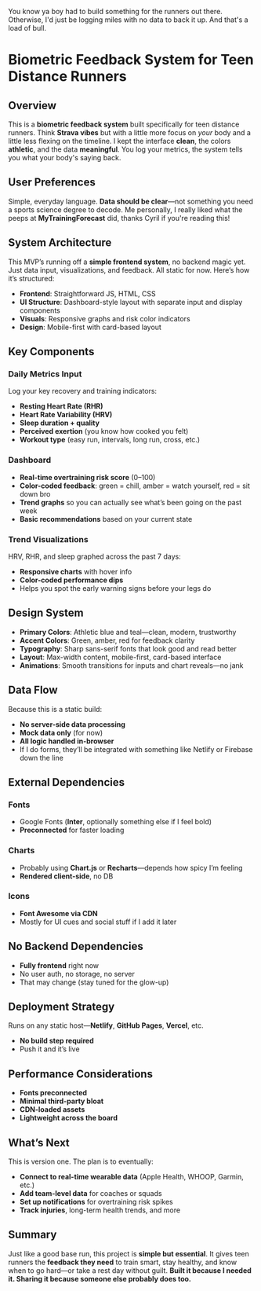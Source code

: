 You know ya boy had to build something for the runners out there. Otherwise, I'd just be logging miles with no data to back it up. And that's a load of bull.

# **Biometric Feedback System for Teen Distance Runners**

## **Overview**  
This is a **biometric feedback system** built specifically for teen distance runners. Think **Strava vibes** but with a little more focus on *your* body and a little less flexing on the timeline. I kept the interface **clean**, the colors **athletic**, and the data **meaningful**. You log your metrics, the system tells you what your body's saying back.

## **User Preferences**  
Simple, everyday language. **Data should be clear**—not something you need a sports science degree to decode. Me personally, I really liked what the peeps at **MyTrainingForecast** did, thanks Cyril if you're reading this!

## **System Architecture**  
This MVP’s running off a **simple frontend system**, no backend magic yet. Just data input, visualizations, and feedback. All static for now. Here’s how it’s structured:

- **Frontend**: Straightforward JS, HTML, CSS  
- **UI Structure**: Dashboard-style layout with separate input and display components  
- **Visuals**: Responsive graphs and risk color indicators  
- **Design**: Mobile-first with card-based layout

## **Key Components**  

### **Daily Metrics Input**  
Log your key recovery and training indicators:
- **Resting Heart Rate (RHR)**
- **Heart Rate Variability (HRV)**
- **Sleep duration + quality**
- **Perceived exertion** (you know how cooked you felt)
- **Workout type** (easy run, intervals, long run, cross, etc.)

### **Dashboard**  
- **Real-time overtraining risk score** (0–100)
- **Color-coded feedback**: green = chill, amber = watch yourself, red = sit down bro
- **Trend graphs** so you can actually see what’s been going on the past week
- **Basic recommendations** based on your current state

### **Trend Visualizations**  
HRV, RHR, and sleep graphed across the past 7 days:
- **Responsive charts** with hover info  
- **Color-coded performance dips**  
- Helps you spot the early warning signs before your legs do

## **Design System**  

- **Primary Colors**: Athletic blue and teal—clean, modern, trustworthy  
- **Accent Colors**: Green, amber, red for feedback clarity  
- **Typography**: Sharp sans-serif fonts that look good and read better  
- **Layout**: Max-width content, mobile-first, card-based interface  
- **Animations**: Smooth transitions for inputs and chart reveals—no jank

## **Data Flow**  
Because this is a static build:

- **No server-side data processing**  
- **Mock data only** (for now)  
- **All logic handled in-browser**  
- If I do forms, they’ll be integrated with something like Netlify or Firebase down the line

## **External Dependencies**  

### **Fonts**  
- Google Fonts (**Inter**, optionally something else if I feel bold)  
- **Preconnected** for faster loading

### **Charts**  
- Probably using **Chart.js** or **Recharts**—depends how spicy I’m feeling  
- **Rendered client-side**, no DB

### **Icons**  
- **Font Awesome via CDN**  
- Mostly for UI cues and social stuff if I add it later

## **No Backend Dependencies**  
- **Fully frontend** right now  
- No user auth, no storage, no server  
- That may change (stay tuned for the glow-up)

## **Deployment Strategy**  
Runs on any static host—**Netlify**, **GitHub Pages**, **Vercel**, etc.  
- **No build step required**  
- Push it and it’s live

## **Performance Considerations**  
- **Fonts preconnected**  
- **Minimal third-party bloat**  
- **CDN-loaded assets**  
- **Lightweight across the board**

## **What’s Next**  
This is version one. The plan is to eventually:
- **Connect to real-time wearable data** (Apple Health, WHOOP, Garmin, etc.)  
- **Add team-level data** for coaches or squads  
- **Set up notifications** for overtraining risk spikes  
- **Track injuries**, long-term health trends, and more

## **Summary**  
Just like a good base run, this project is **simple but essential**. It gives teen runners the **feedback they need** to train smart, stay healthy, and know when to go hard—or take a rest day without guilt. **Built it because I needed it. Sharing it because someone else probably does too.**
